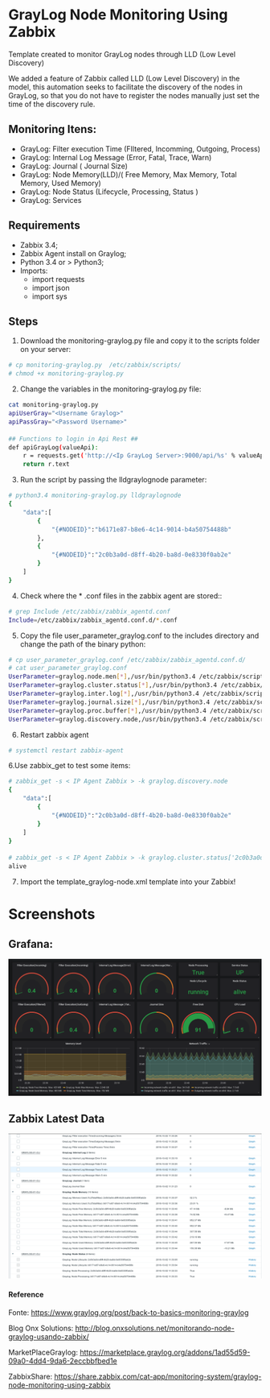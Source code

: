 # GrayLog Node Monitoring Using Zabbix

Template created to monitor GrayLog nodes through LLD (Low Level Discovery)

We added a feature of Zabbix called LLD (Low Level Discovery) in the model, this automation seeks to facilitate the discovery of the nodes in GrayLog, so that you do not have to register the nodes manually just set the time of the discovery rule.

## Monitoring Itens:

* GrayLog: Filter execution Time (FIltered, Incomming, Outgoing, Process)
* GrayLog: Internal Log Message (Error, Fatal, Trace, Warn)
* GrayLog: Journal ( Journal Size)
* GrayLog: Node Memory(LLD)/( Free Memory, Max Memory, Total Memory, Used Memory)
* GrayLog: Node Status (Lifecycle, Processing, Status )
* GrayLog: Services


## Requirements

- Zabbix 3.4;
- Zabbix Agent install on Graylog;
- Python 3.4 or  > Python3;
- Imports:
    - import requests
    - import json
    - import sys


## Steps

1. Download the monitoring-graylog.py file and copy it to the scripts folder on your server:

```bash
# cp monitoring-graylog.py  /etc/zabbix/scripts/
# chmod +x monitoring-graylog.py
```
2. Change the variables in the monitoring-graylog.py file:

```bash
cat monitoring-graylog.py
apiUserGray="<Username Graylog>"
apiPassGray="<Password Username>"

## Functions to login in Api Rest ##
def apiGrayLog(valueApi):
    r = requests.get('http://<Ip GrayLog Server>:9000/api/%s' % valueApi, auth=(apiUserGray,apiPassGray))
    return r.text

```

3. Run the script by passing the lldgraylognode parameter:

```bash
# python3.4 monitoring-graylog.py lldgraylognode
{
    "data":[
        {
            "{#NODEID}":"b6171e87-b8e6-4c14-9014-b4a50754488b"
        },
        {
            "{#NODEID}":"2c0b3a0d-d8ff-4b20-ba8d-0e8330f0ab2e"
        }
    ]
}
```

4. Check where the * .conf files in the zabbix agent are stored::

```bash
# grep Include /etc/zabbix/zabbix_agentd.conf
Include=/etc/zabbix/zabbix_agentd.conf.d/*.conf
```
5. Copy the file user_parameter_graylog.conf to the includes directory and change the path of the binary python:

```bash
# cp user_parameter_graylog.conf /etc/zabbix/zabbix_agentd.conf.d/
# cat user_parameter_graylog.conf
UserParameter=graylog.node.men[*],/usr/bin/python3.4 /etc/zabbix/scripts/monitoring-graylog.py monnode $1 $2
UserParameter=graylog.cluster.status[*],/usr/bin/python3.4 /etc/zabbix/scripts/monitoring-graylog.py moncluster $1 $2
UserParameter=graylog.inter.log[*],/usr/bin/python3.4 /etc/zabbix/scripts/monitoring-graylog.py monmetric $1 $2
UserParameter=graylog.journal.size[*],/usr/bin/python3.4 /etc/zabbix/scripts/monitoring-graylog.py monmetric $1 $2
UserParameter=graylog.proc.buffer[*],/usr/bin/python3.4 /etc/zabbix/scripts/monitoring-graylog.py monprocessbuffer $1 $2
UserParameter=graylog.discovery.node,/usr/bin/python3.4 /etc/zabbix/scripts/monitoring-graylog.py lldgraylognode
```
6. Restart zabbix agent

```bash
# systemctl restart zabbix-agent 
```

6.Use zabbix_get to test some items: 

```bash
# zabbix_get -s < IP Agent Zabbix > -k graylog.discovery.node
{
    "data":[
        {
            "{#NODEID}":"2c0b3a0d-d8ff-4b20-ba8d-0e8330f0ab2e"
        }
    ]
}

# zabbix_get -s < IP Agent Zabbix > -k graylog.cluster.status['2c0b3a0d-d8ff-4b20-ba8d-0e8330f0ab2e',lb_status]
alive
```
7. Import the template_graylog-node.xml template into your Zabbix!

# Screenshots

## Grafana:

![grafana-layout]( screenshot/grafana-screenshot.png)

## Zabbix Latest Data

![zabbix-latest](screenshot/zabbix-latest.png)


#### Reference
Fonte: https://www.graylog.org/post/back-to-basics-monitoring-graylog

Blog Onx Solutions: http://blog.onxsolutions.net/monitorando-node-graylog-usando-zabbix/

MarketPlaceGraylog: https://marketplace.graylog.org/addons/1ad55d59-09a0-4dd4-9da6-2eccbbfbed1e

ZabbixShare: https://share.zabbix.com/cat-app/monitoring-system/graylog-node-monitoring-using-zabbix
